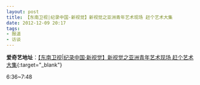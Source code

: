 ```yaml
---
layout: post
title: 【东南卫视|纪录中国·新视觉】新视觉之亚洲青年艺术现场 赶个艺术大集  
date: 2012-12-09 20:17
tags:
- 报道
- 访谈
---
```


**爱奇艺地址**：[【东南卫视\|纪录中国·新视觉】新视觉之亚洲青年艺术现场 赶个艺术大集](https://www.iqiyi.com/v_19rrjqejoc.html){:target="_blank"}

6:36~7:48
